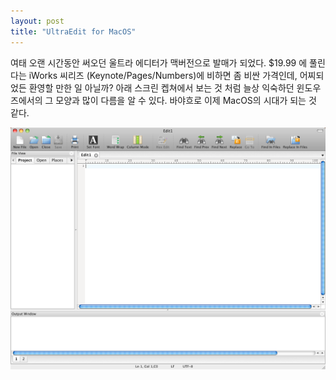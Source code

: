 ```yaml
---
layout: post
title: "UltraEdit for MacOS"
---
```


여태 오랜 시간동안 써오던 울트라 에디터가 맥버전으로 발매가 되었다. $19.99 에 풀린다는 iWorks 씨리즈 (Keynote/Pages/Numbers)에 비하면 좀 비싼 가격인데, 어찌되었든 환영할 만한 일 아닐까? 
아래 스크린 켑쳐에서 보는 것 처럼 늘상 익숙하던 윈도우즈에서의 그 모양과 많이 다름을 알 수 있다.
바야흐로 이제 MacOS의 시대가 되는 것 같다.

![image](/assets/images/c536995e18fac1f087b1fa155d9a0bf0.png)


